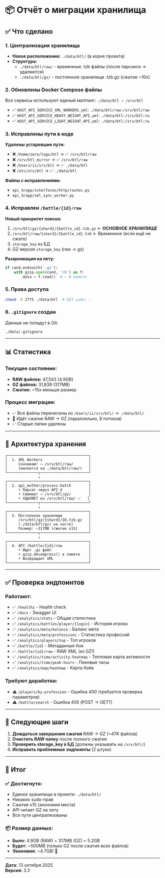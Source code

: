 # 📦 Отчёт о миграции хранилища

## ✅ Что сделано

### 1. Централизация хранилища
- **Новое расположение:** `./data/btl/` (в корне проекта)
- **Структура:**
  - `./data/btl/raw/` - временные .tzb файлы (после парсинга → удаляются)
  - `./data/btl/gz/` - постоянное хранилище .tzb.gz (сжатие ~10x)

### 2. Обновлены Docker Compose файлы
Все сервисы используют единый маппинг: `./data/btl → /srv/btl`

- ✅ `HOST_API_SERVICE_XML_WORKERS.yml`: `./data/btl/raw:/srv/btl/raw`
- ✅ `HOST_API_SERVICE_HEAVY_WEIGHT_API.yml`: `./data/btl:/srv/btl:rw`
- ✅ `HOST_API_SERVICE_LIGHT_WEIGHT_API.yml`: `./data/btl:/srv/btl:rw`

### 3. Исправлены пути в коде
**Удалены устаревшие пути:**
- ❌ `/home/zero/logs/btl` → ✅ `/srv/btl/raw`
- ❌ `/srv/btl_mirror` → ✅ `/srv/btl/raw`
- ❌ `/Users/ii/srv/btl` → ✅ `./data/btl`
- ❌ `/etc/srv/btl` → ✅ `./data/btl`

**Файлы с исправлениями:**
- `api_4/app/interfaces/http/routes.py`
- `api_4/app/xml_sync_worker.py`

### 4. Исправлен `/battle/{id}/raw`
**Новый приоритет поиска:**
1. `/srv/btl/gz/{shard}/{battle_id}.tzb.gz` ← **ОСНОВНОЕ ХРАНИЛИЩЕ**
2. `/srv/btl/raw/{shard}/{battle_id}.tzb` ← Временное (если ещё не сжато)
3. `storage_key` из БД
4. GZ-версия `storage_key` (raw → gz)

**Разархивация на лету:**
```python
if cand.endswith('.gz'):
    with gzip.open(cand, 'rb') as f:
        data = f.read()  # ← В памяти
```

### 5. Права доступа
```bash
chmod -R 2775 ./data/btl  # БЕЗ sudo! ✅
```

### 6. `.gitignore` создан
Данные не попадут в Git:
```
./data/.gitignore
```

---

## 📊 Статистика

### Текущее состояние:
- **RAW файлов:** 47,543 (4.9GB)
- **GZ файлов:** 31,839 (317MB)
- **Сжатие:** ~15x меньше размер

### Процесс миграции:
- ✅ Все файлы перенесены из `/Users/ii/srv/btl/` → `./data/btl/`
- 🔄 Идёт сжатие RAW → GZ (параллельно, 8 потоков)
- ✅ Старые папки удалены

---

## 🔧 Архитектура хранения

```
┌─────────────────────────────────────┐
│  1. XML Workers                     │
│     Скачивают → /srv/btl/raw/       │
│     (маппится на ./data/btl/raw/)   │
└──────────────┬──────────────────────┘
               ↓
┌─────────────────────────────────────┐
│  2. api_mother/process-batch        │
│     • Парсит через API_4            │
│     • Сжимает → /srv/btl/gz/        │
│     • УДАЛЯЕТ из /srv/btl/raw/ ✅   │
└──────────────┬──────────────────────┘
               ↓
┌─────────────────────────────────────┐
│  3. Постоянное хранилище            │
│     /srv/btl/gz/{shard}/ID.tzb.gz   │
│     (./data/btl/gz/ на хосте)       │
│     Размер: ~317MB (сжатие x15)     │
└──────────────┬──────────────────────┘
               ↓
┌─────────────────────────────────────┐
│  4. API /battle/{id}/raw            │
│     • Ищет .gz файл                 │
│     • gzip.decompress() в памяти    │
│     • Возвращает XML                │
└─────────────────────────────────────┘
```

---

## ✅ Проверка эндпоинтов

### Работают:
- ✅ `/healthz` - Health check
- ✅ `/docs` - Swagger UI
- ✅ `/analytics/stats` - Общая статистика
- ✅ `/analytics/battles/player/{login}` - История игрока
- ✅ `/analytics/meta/balance` - Баланс мета
- ✅ `/analytics/meta/professions` - Статистика профессий
- ✅ `/analytics/players/top` - Топ игроков
- ✅ `/battle/{id}` - Метаданные боя
- ✅ `/battle/{id}/raw` - RAW XML (из GZ!)
- ✅ `/analytics/time/activity-heatmap` - Тепловая карта активности
- ✅ `/analytics/time/peak-hours` - Пиковые часы
- ✅ `/analytics/map/heatmap` - Карта боёв

### Требуют доработки:
- ⚠️ `/players/by-profession` - Ошибка 400 (требуется проверка параметров)
- ⚠️ `/battle/search` - Ошибка 405 (POST → GET?)

---

## 📝 Следующие шаги

1. **Дождаться завершения сжатия** RAW → GZ (~47K файлов)
2. **Очистить RAW папку** после полного сжатия
3. **Проверить storage_key в БД** (должны указывать на `/srv/btl/`)
4. **Исправить проблемные эндпоинты** (2 штуки)

---

## 🎯 Итог

### ✅ Достигнуто:
- Единое хранилище в проекте: `./data/btl/`
- Никаких sudo-прав
- Сжатие x15 (экономия места)
- API читает GZ на лету
- Все пути централизованы

### 📦 Размер данных:
- **Было:** 4.9GB (RAW) + 317MB (GZ) = 5.2GB
- **Будет:** ~500MB (только GZ после сжатия всех файлов)
- **Экономия:** ~4.7GB! 🎉

---

**Дата:** 13 октября 2025  
**Версия:** 3.3




